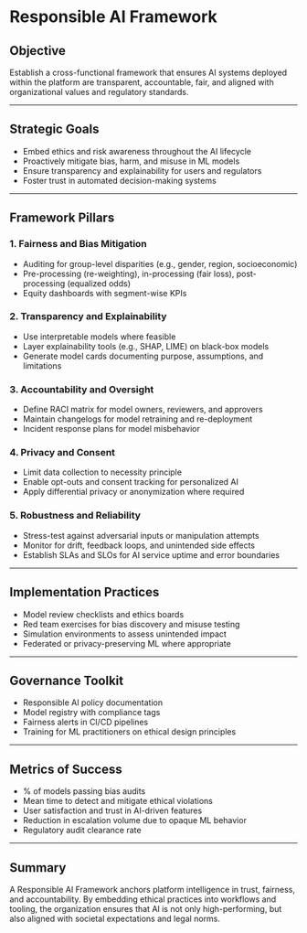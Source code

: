 # Responsible AI Framework

## Objective
Establish a cross-functional framework that ensures AI systems deployed within the platform are transparent, accountable, fair, and aligned with organizational values and regulatory standards.

---

## Strategic Goals
- Embed ethics and risk awareness throughout the AI lifecycle
- Proactively mitigate bias, harm, and misuse in ML models
- Ensure transparency and explainability for users and regulators
- Foster trust in automated decision-making systems

---

## Framework Pillars

### 1. **Fairness and Bias Mitigation**
- Auditing for group-level disparities (e.g., gender, region, socioeconomic)
- Pre-processing (re-weighting), in-processing (fair loss), post-processing (equalized odds)
- Equity dashboards with segment-wise KPIs

### 2. **Transparency and Explainability**
- Use interpretable models where feasible
- Layer explainability tools (e.g., SHAP, LIME) on black-box models
- Generate model cards documenting purpose, assumptions, and limitations

### 3. **Accountability and Oversight**
- Define RACI matrix for model owners, reviewers, and approvers
- Maintain changelogs for model retraining and re-deployment
- Incident response plans for model misbehavior

### 4. **Privacy and Consent**
- Limit data collection to necessity principle
- Enable opt-outs and consent tracking for personalized AI
- Apply differential privacy or anonymization where required

### 5. **Robustness and Reliability**
- Stress-test against adversarial inputs or manipulation attempts
- Monitor for drift, feedback loops, and unintended side effects
- Establish SLAs and SLOs for AI service uptime and error boundaries

---

## Implementation Practices
- Model review checklists and ethics boards
- Red team exercises for bias discovery and misuse testing
- Simulation environments to assess unintended impact
- Federated or privacy-preserving ML where appropriate

---

## Governance Toolkit
- Responsible AI policy documentation
- Model registry with compliance tags
- Fairness alerts in CI/CD pipelines
- Training for ML practitioners on ethical design principles

---

## Metrics of Success
- % of models passing bias audits
- Mean time to detect and mitigate ethical violations
- User satisfaction and trust in AI-driven features
- Reduction in escalation volume due to opaque ML behavior
- Regulatory audit clearance rate

---

## Summary
A Responsible AI Framework anchors platform intelligence in trust, fairness, and accountability. By embedding ethical practices into workflows and tooling, the organization ensures that AI is not only high-performing, but also aligned with societal expectations and legal norms.
